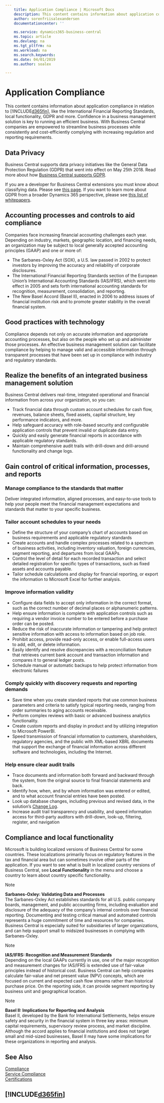 ```yaml
---
    title: Application Compliance | Microsoft Docs
    description: This content contains information about application compliance in relation to Business Central.
    author: sorenfriisalexandersen
    documentationcenter: ''

    ms.service: dynamics365-business-central
    ms.topic: article
    ms.devlang: na
    ms.tgt_pltfrm: na
    ms.workload: na
    ms.search.keywords:
    ms.date: 04/01/2019
    ms.author: soalex

---
```

# Application Compliance
This content contains information about application compliance in relation to [!INCLUDE[d365fin](../includes/d365fin_md.md)], like the International Financial Reporting Standards, local functionality, GDPR and more. Confidence in a business management solution is key to running an efficient business. With Business Central companies are empowered to streamline business processes while consistently and cost-efficiently complying with increasing regulation and reporting requirements.

## Data Privacy  
Business Central supports data privacy initiatives like the General Data Protection Regulation (GDPR) that went into effect on May 25th 2018. Read more about how [Business Central supports GDPR](../admin-responding-to-requests-about-personal-data.md).  

If you are a developer for Business Central extensions you must know about classifying data. Please see [this page](/dynamics365/business-central/dev-itpro/developer/devenv-classifying-data).
If you want to learn more about GDPR from a broader Dynamics 365 perspective, please see [this list of whitepapers](/dynamics365/get-started/gdpr/).

## Accounting processes and controls to aid compliance  
Companies face increasing financial accounting challenges each year. Depending on industry, markets, geographic location, and financing needs, an organization may be subject to local generally accepted accounting principles (GAAP) and one or more of:
- The Sarbanes-Oxley Act (SOX), a U.S. law passed in 2002 to protect investors by improving the accuracy and reliability of corporate disclosures.
- The International Financial Reporting Standards section of the European Union’s International Accounting Standards (IAS/IFRS), which went into effect in 2005 and sets forth international accounting standards for recognition, measurement, consolidation, and reporting.
- The New Basel Accord (Basel II), enacted in 2006 to address issues of financial institution risk and to promote greater stability in the overall financial system.

## Good practices with technology
Compliance depends not only on accurate information and appropriate accounting processes, but also on the people who set up and administer those processes. An effective business management solution can facilitate compliance by helping to manage valid and accessible information through transparent processes that have been set up in compliance with industry and regulatory standards.

## Realize the benefits of an integrated business management solution  
Business Central delivers real-time, integrated operational and financial information from across your organization, so you can:
- Track financial data through custom account schedules	for cash flow, revenues, balance sheets, fixed assets, capital structure, key performance indicators, and more.
- Help safeguard accuracy with role-based security and configurable application controls that prevent invalid or duplicate data entry.
- Quickly and easily generate financial	reports	in accordance with applicable regulatory standards.
- Maintain comprehensive audit trails with drill-down and drill-around functionality and change logs.

## Gain control of critical information, processes, and reports

### Manage compliance to the standards that matter

Deliver integrated information, aligned processes, and easy-to-use tools to help your people meet the financial management expectations and standards that matter to your specific business.

### Tailor account schedules to your needs

- Define the structure of your company’s chart of accounts based on business requirements and applicable regulatory standards
- Create accounts and handle complex processes related to a spectrum of business activities, including inventory valuation, foreign currencies, segment reporting, and departures from local GAAPs.
- Control the level of detail for each recorded transaction	and select detailed registration for specific types of transactions, such as fixed assets and accounts payable.
- Tailor schedule calculations and display for financial reporting, or export the information to Microsoft Excel for further analysis.

### Improve information validity

- Configure data fields to accept only information in the correct format, such as the correct number of decimal places or alphanumeric patterns.
- Help ensure information is complete with application controls such as requiring a vendor invoice number to be entered before a purchase order can be posted.
- Reduce the risk of inaccurate information	or tampering and help protect sensitive information with access to information based on job role.
- Prohibit access, provide read-only access, or enable full-access users to add, edit, or delete information.
- Easily identify and resolve discrepancies	with a	reconciliation feature that retrieves current bank account and transaction information and compares it to general ledger posts.
- Schedule manual or automatic backups to help protect information from electronic failures

### Comply quickly with discovery requests and reporting demands
- Save time	when you create	standard reports that use common business parameters and criteria to satisfy typical reporting needs, ranging from order summaries to aging accounts receivable.
- Perform complex reviews with basic or	advanced business analytics functionality.
- Create custom reports and display in product and by utilizing integration to Microsoft PowerBI.
- Speed	transmission of	financial information to customers, shareholders, regulatory agencies, and the public with XML-based XBRL documents that support the exchange of financial information across different software and technologies, including the Internet.

### Help ensure clear audit trails

- Trace documents and information both forward and backward through the system, from the original source to final financial statements and back.
- Identify how, when, and by whom information was entered or edited, and to what account financial entries have been posted.
- Look up database changes, including previous and revised data, in the solution’s [Change Log](../across-log-changes.md).
- Increase audit trail transparency and usability, and speed information access for third-party auditors with drill-down, look-up, filtering, register, and navigation

## Compliance and local functionality
Microsoft is building localized versions of Business Central for some countries. These localizations primarily focus on regulatory features in the tax and financial area but can sometimes involve other parts of the application. If you want to see what is built in localized country versions of Business Central, see **Local Functionality** in the menu and choose a country to learn about country specific functionality.

> [!NOTE]  
>  **Sarbanes-Oxley: Validating Data and Processes**  
> The Sarbanes-Oxley Act establishes standards for all U.S. public company boards, management, and public accounting firms, including evaluation and disclosure	of	the	adequacy	of	the	company’s	internal	controls over financial reporting. Documenting and testing critical manual and automated controls represents a huge commitment of time and resources for companies. Business Central is especially suited for subsidiaries of larger organizations, and can help support small to midsized businesses in complying with Sarbanes-Oxley.

> [!NOTE]  
> **IAS/IFRS: Recognition and Measurement Standards**  
> Depending on the local GAAPs currently in use, one of the major recognition and measurement changes for IAS/IFRS is extended use of fair-value principles instead of historical cost. Business Central can help companies calculate fair-value and net present value (NPV) concepts, which are focused on current and expected cash flow streams rather than historical purchase price. On the reporting side, it can provide segment reporting by business unit and geographical location.

> [!NOTE]  
> **Basel II: Implications for Reporting and Analysis**  
> Basel II, developed by the Bank for International Settlements, helps ensure safety and security in the financial system in three key areas: minimum capital requirements, supervisory review process, and market discipline. Although the accord applies to financial institutions and does not target small and mid-sized businesses, Basel II may have some implications for these organizations in reporting  and analysis.

## See Also

[Compliance](compliance-overview.md)  
[Service Compliance](compliance-service-compliance.md)  
[Certifications](compliance-certifications.md)  

 ## [!INCLUDE[d365fin](../includes/free_trial_md.md)]  
 
